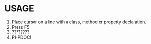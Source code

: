 USAGE
=====

1. Place cursor on a line with a class, method or property declaration.
2. Press F5
3. ????????
4. PHPDOC!

